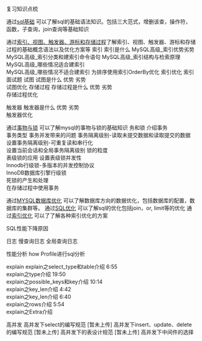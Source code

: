 复习知识点梳

通过[sql基础](sql基础.md) 可以了解sql的基础语法知识。包括三大范式，增删该查，操作符，函数，子查询，join查询等基础知识

通过[索引、视图、触发器、游标和存储过程](索引、视图、触发器、游标和存储过程.md)了解索引、视图、触发器、游标和存储过程的基础概念语法以及优化方案等
索引
  索引是什么 
  MySQL高级_索引优势劣势  
  MySQL高级_索引分类和建索引命令语句 
  MySQL高级_索引结构与检索原理  
  MySQL高级_哪些情况适合建索引  
  MySQL高级_哪些情况不适合建索引
  为排序使用索引OrderBy优化
  索引优化
  索引面试题
试图
  试图是什么 
  优势
  劣势  
  试图优化
存储过程
  存储过程是什么 
  优势
  劣势  
  存储过程优化

触发器
  触发器是什么 
  优势
  劣势  
  触发器优化


通过[事物与锁](事物与锁.md) 可以了解mysql的事物与锁的基础知识
务和锁
 介绍事务   
 事务类型 
 事务并发带来的问题 
 事务隔离级别-读取未提交数据和读取提交的数据 
 设置事务隔离级别-可重复读和串行化  
 设置当前会话和全局事务隔离级别 
 锁的粒度  
 表级锁的应用 
 设置表级锁并发性  
 Innodb行级锁-多版本的并发控制协议   
 InnoDB数据库引擎行级锁   
 死锁的产生和处理   
 在存储过程中使用事务
 
通过[MYSQL数据库优化](MYSQL数据库优化.md) 可以了解数据库方向的数据优化，包括数据库的配置，数据库的集群等。
通过[SQL优化](SQL优化.md) 可以了解sql的优化包括join，or, limit等的优化
通过[索引优化](索引优化.md) 可以了了解各种索引优化的方案


SQL性能下降原因


日志
 慢查询日志
 全局查询日志

性能分析
  how Profile进行sql分析

explain
  explain之select_type和table介绍 6:55  
  explain之type介绍 19:50  
  explain之possible_keys和key介绍 10:14  
  explain之key_len介绍 4:42  
  explain之key_len介绍 6:40  
  explain之rows介绍 5:54  
  explain之Extra介绍

高并发
   高并发下select的编写规范 [暂未上传]
   高并发下insert、update、delete的编写规范 [暂未上传]
   高并发下的表设计规范 [暂未上传]
   高并发下中间件的选择


  
